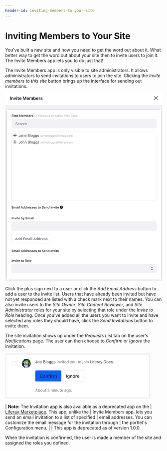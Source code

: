```yaml
---
header-id: inviting-members-to-your-site
---
```


# Inviting Members to Your Site

You've built a new site and now you need to get the word out about it. What 
better way to get the word out about your site then to invite users to join it. 
The Invite Members app lets you to do just that!

The Invite Members app is only visible to site administrators. It allows 
administrators to send invitations to users to join the site. Clicking the 
*Invite members to this site* button brings up the interface for sending out 
invitations.

![Figure 1: You can invite users by clicking the add sign next to the user's name.](../../../images/invite-members-dialog.png)

Click the plus sign next to a user or click the *Add Email Address* button to 
add a user to the invite list. Users that have already been invited but have not 
yet responded are listed with a check mark next to their names. You can also
invite users to the *Site Owner*, *Site Content Reviewer*, and 
*Site Administrator* roles for your site by selecting that role under the 
*Invite to Role* heading. Once you've added all the users you want to 
invite and have selected any roles they should have, click the *Send
Invitations* button to invite them.

The site invitation shows up under the *Requests List* tab on the user's
*Notifications* page. The user can then choose to *Confirm* or *Ignore* the 
invitation.

![Figure 2: You can confirm or ignore the invitation.](../../../images/invite-members-confirm.png)

| **Note:** The Invitation app is also available as a deprecated app on the
| [Liferay Marketplace](http://liferay.com/marketplace). This app, unlike the
| Invite Members app, lets you send an email invitation to a list of specified
| email addresses. You can customize the email message for the invitation through
| the portlet's Configuration menu.
| 
| This app is deprecated as of version 1.0.0.

When the invitation is confirmed, the user is made a member of the site and
assigned the roles you defined. 
